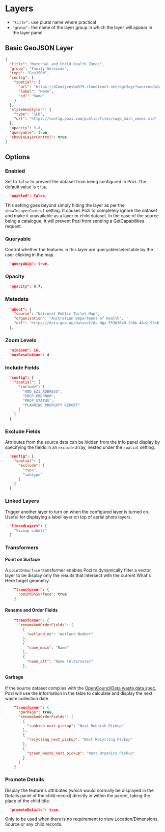 ---
---

# Layers

* `"title":` use plural name where practical
* `"group":` the name of the layer group in which the layer will appear in the layer panel

## Basic GeoJSON Layer

```json
{
  "title": "Maternal and Child Health Zones",
  "group": "Family Services",
  "type": "GeoJSON",
  "config": {
    "spatial": {
      "url": "https://d2nozjvesbm579.cloudfront.net/ogr2ogr?source=data.gov.au/bendigo/cogb-community-mach-zones.shz",
      "label": "Name",
      "id": "Name"
    }
  },
  "styleGeoStyler": {
    "type": "SLD",
    "url": "https://config.pozi.com/public/files/cogb_mach_zones.sld"
  },
  "opacity": 0.8,
  "queryable": true,
  "showInLayerControl": true
}
```

## Options

### Enabled

Set to `false` to prevent the dataset from being configured in Pozi. The default value is `true`.

```json
  "enabled": false,
```

This setting goes beyond simply hiding the layer as per the `showInLayerControl` setting. It causes Pozi to completely ignore the dataset and make it unavailable as a layer or child dataset. In the case of the source being a catalogue, it will prevent Pozi from sending a GetCapabilities request.

### Queryable

Control whether the features in this layer are queryable/selectable by the user clicking in the map.

```json
  "queryable": true,
```

### Opacity

```json
  "opacity": 0.7,
```

### Metadata

```json
  "about": {
    "source": "National Public Toilet Map",
    "organisation": "Australian Department of Health",
    "url": "https://data.gov.au/dataset/ds-dga-553b3049-2b8b-46a2-95e6-640d7986a8c1"
  },
```

### Zoom Levels

```json
  "minZoom": 16,
  "maxResolution": 4
```

### Include Fields

```json
  "config": {
    "spatial": {
      "include": [
        "ADD_EZI_ADDRESS",
        "PROP_PROPNUM",
        "PROP_STATUS",
        "PLANNING PROPERTY REPORT"
      ]
    }
  }
```

### Exclude Fields

Attributes from the source data can be hidden from the info panel display by specifying the fields in an `exclude` array, nested under the `spatial` setting.

```json
  "config": {
    "spatial": {
      "exclude": [
        "type",
        "subtype"
      ]
    }
  }
```

### Linked Layers

Trigger another layer to turn on when the configured layer is turned on. Useful for displaying a label layer on top of aerial photo layers.

```json
  "linkedLayers": [
    "Vicmap Labels"
  ]
```

### Transformers

#### Point on Surface

A `pointOnSurface` transformer enables Pozi to dynamically filter a vector layer to be display only the results that intersect with the current What's Here target geometry.

```json
    "transformer": {
      "pointOnSurface": true
    }
```

#### Rename and Order Fields

```json
    "transformer": {
      "renameAndOrderFields": [
        {
          "wetland_no": "Wetland Number"
        },
        {
          "name_main": "Name"
        },
        {
          "name_alt": "Name (Alternate)"
        },
```

#### Garbage

If the source dataset complies with the [OpenCouncilData waste data spec](http://standards.opencouncildata.org/#/garbage-collection-zones), Pozi will use the information in the table to calculate and display the next waste collection date.

```json
    "transformer": {
      "garbage": true,
      "renameAndOrderFields": [
        {
          "rubbish_next_pickup": "Next Rubbish Pickup"
        },
        {
          "recycling_next_pickup": "Next Recycling Pickup"
        },
        {
          "green_waste_next_pickup": "Next Organics Pickup"
        }
      ]
    }
```

### Promote Details

Display the feature's attributes (which would normally be displayed in the Details panel of the child record) directly in within the parent, taking the place of the child title.

```json
  "promoteDetails": true
```

Only to be used when there is no requirement to view Location/Dimensions, Source or any child records.
